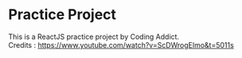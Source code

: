 # Practice Project

This is a ReactJS practice project by Coding Addict.<br/>
Credits : https://www.youtube.com/watch?v=ScDWrogElmo&t=5011s
